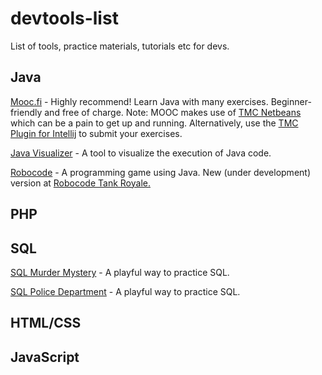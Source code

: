 # devtools-list

List of tools, practice materials, tutorials etc for devs.

## Java

[Mooc.fi](https://www.mooc.fi/en/) - Highly recommend! Learn Java with many exercises. Beginner-friendly and free of charge. Note: MOOC makes use of [TMC Netbeans](https://www.mooc.fi/en/installation/netbeans/) which can be a pain to get up and running. Alternatively, use the [TMC Plugin for Intellij](https://plugins.jetbrains.com/plugin/8551-tmc-plugin-for-intellij) to submit your exercises.

[Java Visualizer](https://cscircles.cemc.uwaterloo.ca/java_visualize/) - A tool to visualize the execution of Java code.

[Robocode](https://robocode.sourceforge.io/) - A programming game using Java. New (under development) version at [Robocode Tank Royale.](https://github.com/robocode-dev/tank-royale)

## PHP

## SQL

[SQL Murder Mystery](https://mystery.knightlab.com/) - A playful way to practice SQL.

[SQL Police Department](https://sqlpd.com/) - A playful way to practice SQL.

## HTML/CSS

## JavaScript
